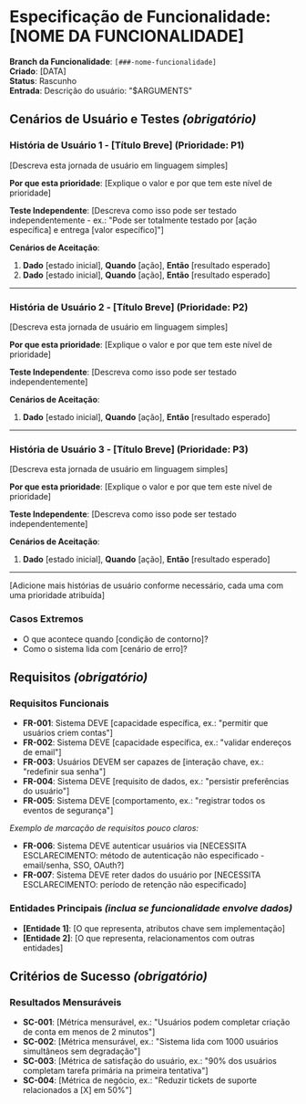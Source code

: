 # Especificação de Funcionalidade: [NOME DA FUNCIONALIDADE]

**Branch da Funcionalidade**: `[###-nome-funcionalidade]`  
**Criado**: [DATA]  
**Status**: Rascunho  
**Entrada**: Descrição do usuário: "$ARGUMENTS"

## Cenários de Usuário e Testes _(obrigatório)_

<!--
  IMPORTANTE: Histórias de usuário devem ser PRIORIZADAS como jornadas de usuário ordenadas por importância.
  Cada história de usuário/jornada deve ser TESTÁVEL INDEPENDENTEMENTE - significando que se você implementar apenas UMA delas,
  você ainda deve ter um MVP (Produto Mínimo Viável) viável que entrega valor.

  Atribua prioridades (P1, P2, P3, etc.) a cada história, onde P1 é a mais crítica.
  Pense em cada história como uma fatia autônoma de funcionalidade que pode ser:
  - Desenvolvida independentemente
  - Testada independentemente
  - Implantada independentemente
  - Demonstrada aos usuários independentemente
-->

### História de Usuário 1 - [Título Breve] (Prioridade: P1)

[Descreva esta jornada de usuário em linguagem simples]

**Por que esta prioridade**: [Explique o valor e por que tem este nível de prioridade]

**Teste Independente**: [Descreva como isso pode ser testado independentemente - ex.: "Pode ser totalmente testado por [ação específica] e entrega [valor específico]"]

**Cenários de Aceitação**:

1. **Dado** [estado inicial], **Quando** [ação], **Então** [resultado esperado]
2. **Dado** [estado inicial], **Quando** [ação], **Então** [resultado esperado]

---

### História de Usuário 2 - [Título Breve] (Prioridade: P2)

[Descreva esta jornada de usuário em linguagem simples]

**Por que esta prioridade**: [Explique o valor e por que tem este nível de prioridade]

**Teste Independente**: [Descreva como isso pode ser testado independentemente]

**Cenários de Aceitação**:

1. **Dado** [estado inicial], **Quando** [ação], **Então** [resultado esperado]

---

### História de Usuário 3 - [Título Breve] (Prioridade: P3)

[Descreva esta jornada de usuário em linguagem simples]

**Por que esta prioridade**: [Explique o valor e por que tem este nível de prioridade]

**Teste Independente**: [Descreva como isso pode ser testado independentemente]

**Cenários de Aceitação**:

1. **Dado** [estado inicial], **Quando** [ação], **Então** [resultado esperado]

---

[Adicione mais histórias de usuário conforme necessário, cada uma com uma prioridade atribuída]

### Casos Extremos

<!--
  AÇÃO REQUERIDA: O conteúdo nesta seção representa placeholders.
  Preencha-os com os casos extremos corretos.
-->

- O que acontece quando [condição de contorno]?
- Como o sistema lida com [cenário de erro]?

## Requisitos _(obrigatório)_

<!--
  AÇÃO REQUERIDA: O conteúdo nesta seção representa placeholders.
  Preencha-os com os requisitos funcionais corretos.
-->

### Requisitos Funcionais

- **FR-001**: Sistema DEVE [capacidade específica, ex.: "permitir que usuários criem contas"]
- **FR-002**: Sistema DEVE [capacidade específica, ex.: "validar endereços de email"]
- **FR-003**: Usuários DEVEM ser capazes de [interação chave, ex.: "redefinir sua senha"]
- **FR-004**: Sistema DEVE [requisito de dados, ex.: "persistir preferências do usuário"]
- **FR-005**: Sistema DEVE [comportamento, ex.: "registrar todos os eventos de segurança"]

_Exemplo de marcação de requisitos pouco claros:_

- **FR-006**: Sistema DEVE autenticar usuários via [NECESSITA ESCLARECIMENTO: método de autenticação não especificado - email/senha, SSO, OAuth?]
- **FR-007**: Sistema DEVE reter dados do usuário por [NECESSITA ESCLARECIMENTO: período de retenção não especificado]

### Entidades Principais _(inclua se funcionalidade envolve dados)_

- **[Entidade 1]**: [O que representa, atributos chave sem implementação]
- **[Entidade 2]**: [O que representa, relacionamentos com outras entidades]

## Critérios de Sucesso _(obrigatório)_

<!--
  AÇÃO REQUERIDA: Defina critérios de sucesso mensuráveis.
  Estes devem ser independentes de tecnologia e mensuráveis.
-->

### Resultados Mensuráveis

- **SC-001**: [Métrica mensurável, ex.: "Usuários podem completar criação de conta em menos de 2 minutos"]
- **SC-002**: [Métrica mensurável, ex.: "Sistema lida com 1000 usuários simultâneos sem degradação"]
- **SC-003**: [Métrica de satisfação do usuário, ex.: "90% dos usuários completam tarefa primária na primeira tentativa"]
- **SC-004**: [Métrica de negócio, ex.: "Reduzir tickets de suporte relacionados a [X] em 50%"]
